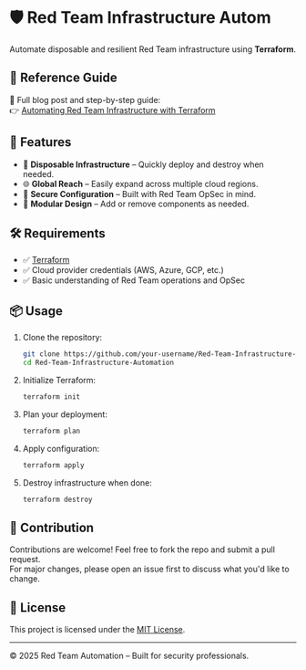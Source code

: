 # 🛡️ Red Team Infrastructure Autom

Automate disposable and resilient Red Team infrastructure using **Terraform**.

## 🔗 Reference Guide

📖 Full blog post and step-by-step guide:  
👉 [Automating Red Team Infrastructure with Terraform](https://ired.team/offensive-security/red-team-infrastructure/automating-red-team-infrastructure-with-terraform)

## 🚀 Features

- 🔁 **Disposable Infrastructure** – Quickly deploy and destroy when needed.
- 🌐 **Global Reach** – Easily expand across multiple cloud regions.
- 🔐 **Secure Configuration** – Built with Red Team OpSec in mind.
- 🧩 **Modular Design** – Add or remove components as needed.

## 🛠️ Requirements

- ✅ [Terraform](https://www.terraform.io/)
- ✅ Cloud provider credentials (AWS, Azure, GCP, etc.)
- ✅ Basic understanding of Red Team operations and OpSec

## 📦 Usage

1. Clone the repository:
   ```bash
   git clone https://github.com/your-username/Red-Team-Infrastructure-Automation.git
   cd Red-Team-Infrastructure-Automation
   ```

2. Initialize Terraform:
   ```bash
   terraform init
   ```

3. Plan your deployment:
   ```bash
   terraform plan
   ```

4. Apply configuration:
   ```bash
   terraform apply
   ```

5. Destroy infrastructure when done:
   ```bash
   terraform destroy
   ```



## 🤝 Contribution

Contributions are welcome! Feel free to fork the repo and submit a pull request.  
For major changes, please open an issue first to discuss what you'd like to change.

## 📝 License

This project is licensed under the [MIT License](LICENSE).

---

© 2025 Red Team Automation – Built for security professionals.
